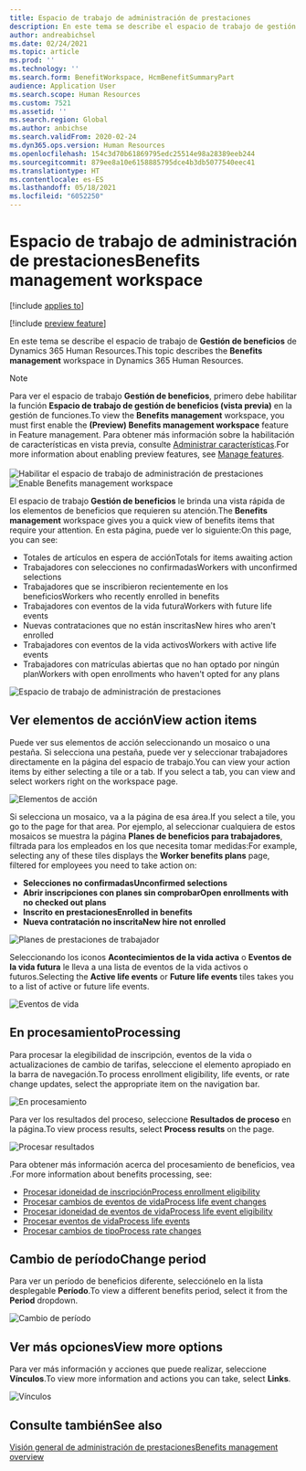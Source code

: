 ```yaml
---
title: Espacio de trabajo de administración de prestaciones
description: En este tema se describe el espacio de trabajo de gestión de beneficios de Dynamics 365 Human Resources.
author: andreabichsel
ms.date: 02/24/2021
ms.topic: article
ms.prod: ''
ms.technology: ''
ms.search.form: BenefitWorkspace, HcmBenefitSummaryPart
audience: Application User
ms.search.scope: Human Resources
ms.custom: 7521
ms.assetid: ''
ms.search.region: Global
ms.author: anbichse
ms.search.validFrom: 2020-02-24
ms.dyn365.ops.version: Human Resources
ms.openlocfilehash: 154c3d70b61869795edc25514e98a28389eeb244
ms.sourcegitcommit: 879ee8a10e6158885795dce4b3db5077540eec41
ms.translationtype: HT
ms.contentlocale: es-ES
ms.lasthandoff: 05/18/2021
ms.locfileid: "6052250"
---
```

# <a name="benefits-management-workspace"></a><span data-ttu-id="1b4ac-103">Espacio de trabajo de administración de prestaciones</span><span class="sxs-lookup"><span data-stu-id="1b4ac-103">Benefits management workspace</span></span>

[!include [applies to](../includes/applies-to-hr.md)]

[!include [preview feature](./includes/preview-feature.md)]

<span data-ttu-id="1b4ac-104">En este tema se describe el espacio de trabajo de **Gestión de beneficios** de Dynamics 365 Human Resources.</span><span class="sxs-lookup"><span data-stu-id="1b4ac-104">This topic describes the **Benefits management** workspace in Dynamics 365 Human Resources.</span></span>

> [!NOTE]
> <span data-ttu-id="1b4ac-105">Para ver el espacio de trabajo **Gestión de beneficios**, primero debe habilitar la función **Espacio de trabajo de gestión de beneficios (vista previa)** en la gestión de funciones.</span><span class="sxs-lookup"><span data-stu-id="1b4ac-105">To view the **Benefits management** workspace, you must first enable the **(Preview) Benefits management workspace** feature in Feature management.</span></span> <span data-ttu-id="1b4ac-106">Para obtener más información sobre la habilitación de características en vista previa, consulte [Administrar características](../hr-admin-manage-features.md).</span><span class="sxs-lookup"><span data-stu-id="1b4ac-106">For more information about enabling preview features, see [Manage features](../hr-admin-manage-features.md).</span></span><br><br><span data-ttu-id="1b4ac-107">![Habilitar el espacio de trabajo de administración de prestaciones](./media/hr-benefits-management-workspace-enable.png)</span><span class="sxs-lookup"><span data-stu-id="1b4ac-107">![Enable Benefits management workspace](./media/hr-benefits-management-workspace-enable.png)</span></span>

<span data-ttu-id="1b4ac-108">El espacio de trabajo **Gestión de beneficios** le brinda una vista rápida de los elementos de beneficios que requieren su atención.</span><span class="sxs-lookup"><span data-stu-id="1b4ac-108">The **Benefits management** workspace gives you a quick view of benefits items that require your attention.</span></span> <span data-ttu-id="1b4ac-109">En esta página, puede ver lo siguiente:</span><span class="sxs-lookup"><span data-stu-id="1b4ac-109">On this page, you can see:</span></span>

- <span data-ttu-id="1b4ac-110">Totales de artículos en espera de acción</span><span class="sxs-lookup"><span data-stu-id="1b4ac-110">Totals for items awaiting action</span></span>
- <span data-ttu-id="1b4ac-111">Trabajadores con selecciones no confirmadas</span><span class="sxs-lookup"><span data-stu-id="1b4ac-111">Workers with unconfirmed selections</span></span>
- <span data-ttu-id="1b4ac-112">Trabajadores que se inscribieron recientemente en los beneficios</span><span class="sxs-lookup"><span data-stu-id="1b4ac-112">Workers who recently enrolled in benefits</span></span>
- <span data-ttu-id="1b4ac-113">Trabajadores con eventos de la vida futura</span><span class="sxs-lookup"><span data-stu-id="1b4ac-113">Workers with future life events</span></span>
- <span data-ttu-id="1b4ac-114">Nuevas contrataciones que no están inscritas</span><span class="sxs-lookup"><span data-stu-id="1b4ac-114">New hires who aren't enrolled</span></span>
- <span data-ttu-id="1b4ac-115">Trabajadores con eventos de la vida activos</span><span class="sxs-lookup"><span data-stu-id="1b4ac-115">Workers with active life events</span></span>
- <span data-ttu-id="1b4ac-116">Trabajadores con matrículas abiertas que no han optado por ningún plan</span><span class="sxs-lookup"><span data-stu-id="1b4ac-116">Workers with open enrollments who haven't opted for any plans</span></span>

![Espacio de trabajo de administración de prestaciones](./media/hr-benefits-management-workspace.png)

## <a name="view-action-items"></a><span data-ttu-id="1b4ac-118">Ver elementos de acción</span><span class="sxs-lookup"><span data-stu-id="1b4ac-118">View action items</span></span>

<span data-ttu-id="1b4ac-119">Puede ver sus elementos de acción seleccionando un mosaico o una pestaña. Si selecciona una pestaña, puede ver y seleccionar trabajadores directamente en la página del espacio de trabajo.</span><span class="sxs-lookup"><span data-stu-id="1b4ac-119">You can view your action items by either selecting a tile or a tab. If you select a tab, you can view and select workers right on the workspace page.</span></span>

![Elementos de acción](./media/hr-benefits-management-workspace-action-items.png)

<span data-ttu-id="1b4ac-121">Si selecciona un mosaico, va a la página de esa área.</span><span class="sxs-lookup"><span data-stu-id="1b4ac-121">If you select a tile, you go to the page for that area.</span></span> <span data-ttu-id="1b4ac-122">Por ejemplo, al seleccionar cualquiera de estos mosaicos se muestra la página **Planes de beneficios para trabajadores**, filtrada para los empleados en los que necesita tomar medidas:</span><span class="sxs-lookup"><span data-stu-id="1b4ac-122">For example, selecting any of these tiles displays the **Worker benefits plans** page, filtered for employees you need to take action on:</span></span>

- <span data-ttu-id="1b4ac-123">**Selecciones no confirmadas**</span><span class="sxs-lookup"><span data-stu-id="1b4ac-123">**Unconfirmed selections**</span></span>
- <span data-ttu-id="1b4ac-124">**Abrir inscripciones con planes sin comprobar**</span><span class="sxs-lookup"><span data-stu-id="1b4ac-124">**Open enrollments with no checked out plans**</span></span>
- <span data-ttu-id="1b4ac-125">**Inscrito en prestaciones**</span><span class="sxs-lookup"><span data-stu-id="1b4ac-125">**Enrolled in benefits**</span></span>
- <span data-ttu-id="1b4ac-126">**Nueva contratación no inscrita**</span><span class="sxs-lookup"><span data-stu-id="1b4ac-126">**New hire not enrolled**</span></span>

![Planes de prestaciones de trabajador](./media/hr-benefits-management-workspace-plans.png)

<span data-ttu-id="1b4ac-128">Seleccionando los iconos **Acontecimientos de la vida activa** o **Eventos de la vida futura** le lleva a una lista de eventos de la vida activos o futuros.</span><span class="sxs-lookup"><span data-stu-id="1b4ac-128">Selecting the **Active life events** or **Future life events** tiles takes you to a list of active or future life events.</span></span>

![Eventos de vida](./media/hr-benefits-management-workspace-life-events.png)

## <a name="processing"></a><span data-ttu-id="1b4ac-130">En procesamiento</span><span class="sxs-lookup"><span data-stu-id="1b4ac-130">Processing</span></span>

<span data-ttu-id="1b4ac-131">Para procesar la elegibilidad de inscripción, eventos de la vida o actualizaciones de cambio de tarifas, seleccione el elemento apropiado en la barra de navegación.</span><span class="sxs-lookup"><span data-stu-id="1b4ac-131">To process enrollment eligibility, life events, or rate change updates, select the appropriate item on the navigation bar.</span></span>

![En procesamiento](./media/hr-benefits-management-workspace-processing.png)

<span data-ttu-id="1b4ac-133">Para ver los resultados del proceso, seleccione **Resultados de proceso** en la página.</span><span class="sxs-lookup"><span data-stu-id="1b4ac-133">To view process results, select **Process results** on the page.</span></span>

![Procesar resultados](./media/hr-benefits-management-workspace-process-results.png)

<span data-ttu-id="1b4ac-135">Para obtener más información acerca del procesamiento de beneficios, vea .</span><span class="sxs-lookup"><span data-stu-id="1b4ac-135">For more information about benefits processing, see:</span></span>

- [<span data-ttu-id="1b4ac-136">Procesar idoneidad de inscripción</span><span class="sxs-lookup"><span data-stu-id="1b4ac-136">Process enrollment eligibility</span></span>](hr-benefits-process-enrollment-eligibility.md)
- [<span data-ttu-id="1b4ac-137">Procesar cambios de eventos de vida</span><span class="sxs-lookup"><span data-stu-id="1b4ac-137">Process life event changes</span></span>](hr-benefits-process-life-event-changes.md)
- [<span data-ttu-id="1b4ac-138">Procesar idoneidad de eventos de vida</span><span class="sxs-lookup"><span data-stu-id="1b4ac-138">Process life event eligibility</span></span>](hr-benefits-process-life-event-eligibility.md)
- [<span data-ttu-id="1b4ac-139">Procesar eventos de vida</span><span class="sxs-lookup"><span data-stu-id="1b4ac-139">Process life events</span></span>](hr-benefits-process-life-events.md)
- [<span data-ttu-id="1b4ac-140">Procesar cambios de tipo</span><span class="sxs-lookup"><span data-stu-id="1b4ac-140">Process rate changes</span></span>](hr-benefits-process-rate-changes.md)

## <a name="change-period"></a><span data-ttu-id="1b4ac-141">Cambio de período</span><span class="sxs-lookup"><span data-stu-id="1b4ac-141">Change period</span></span>

<span data-ttu-id="1b4ac-142">Para ver un período de beneficios diferente, selecciónelo en la lista desplegable **Período**.</span><span class="sxs-lookup"><span data-stu-id="1b4ac-142">To view a different benefits period, select it from the **Period** dropdown.</span></span>

![Cambio de período](./media/hr-benefits-management-workspace-period.png)

## <a name="view-more-options"></a><span data-ttu-id="1b4ac-144">Ver más opciones</span><span class="sxs-lookup"><span data-stu-id="1b4ac-144">View more options</span></span>

<span data-ttu-id="1b4ac-145">Para ver más información y acciones que puede realizar, seleccione **Vínculos**.</span><span class="sxs-lookup"><span data-stu-id="1b4ac-145">To view more information and actions you can take, select **Links**.</span></span>

![Vínculos](./media/hr-benefits-management-workspace-links.png)

## <a name="see-also"></a><span data-ttu-id="1b4ac-147">Consulte también</span><span class="sxs-lookup"><span data-stu-id="1b4ac-147">See also</span></span>

[<span data-ttu-id="1b4ac-148">Visión general de administración de prestaciones</span><span class="sxs-lookup"><span data-stu-id="1b4ac-148">Benefits management overview</span></span>](hr-benefits-management-overview.md)